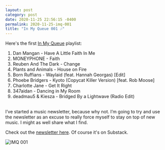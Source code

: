 ```yaml
---
layout: post
category: post
date: 2020-11-25 22:56:15 -0400
permalink: 2020-11-25-imq-001
title: "In My Queue 001 🎶"
---
```


Here's the first <a href="https://music.apple.com/ca/playlist/in-my-queue-001/pl.u-Ym7VbmtPgEl99">In My Queue</a> playlist: 

1. Dan Mangan - Have A Little Faith In Me
2. MONEYPHONE - Faith
3. Reuben And The Dark - Change
4. Plants and Animals - House on Fire
5. Born Ruffians - Waylaid (feat. Hannah Georgas) [Edit]
6. Phoebe Bridgers - Kyoto (Copycat Killer Version) [feat. Rob Moose]
7. Charlotte Jane - Get It Right
8. 347aidan - Dancing in My Room
9. deadmau5 & Kiesza - Bridged By a Lightwave (Radio Edit)

<br />
I’ve started a music newsletter, because why not. I’m going to try and use the newsletter as an excuse to really force myself to stay on top of new music. I might as well share what I find.

Check out the [newsletter here](https://notesnotes.substack.com). Of course it's on Substack.

<img src="http://jonkit.ca/cdn/imq/imq-001.jpeg" alt="IMQ 001" />